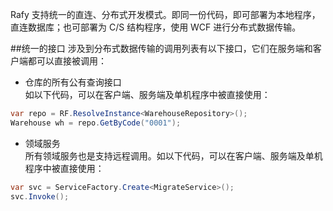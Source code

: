 Rafy 支持统一的直连、分布式开发模式。即同一份代码，即可部署为本地程序，直连数据库；也可部署为 C/S 结构程序，使用 WCF 进行分布式数据传输。  

##统一的接口
涉及到分布式数据传输的调用列表有以下接口，它们在服务端和客户端都可以直接被调用：
 - 仓库的所有公有查询接口  
  如以下代码，可以在客户端、服务端及单机程序中被直接使用：

 ```cs
var repo = RF.ResolveInstance<WarehouseRepository>();
Warehouse wh = repo.GetByCode("0001");
 ```

 - 领域服务  
  所有领域服务也是支持远程调用。如以下代码，可以在客户端、服务端及单机程序中被直接使用：

 ```cs
var svc = ServiceFactory.Create<MigrateService>();
svc.Invoke();
 ```

